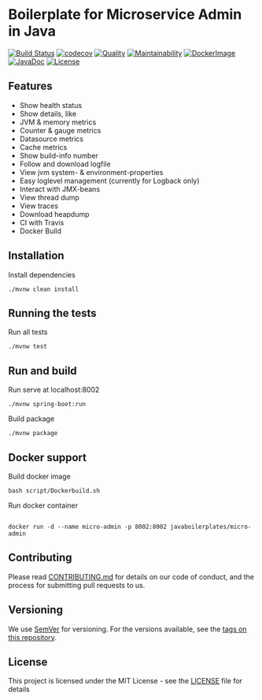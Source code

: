 # Boilerplate for Microservice Admin in Java
[![Build Status](https://travis-ci.org/javaboilerplates/micro-admin.svg?branch=master)](https://travis-ci.org/javaboilerplates/micro-admin)
[![codecov](https://codecov.io/gh/javaboilerplates/micro-admin/branch/master/graph/badge.svg)](https://codecov.io/gh/javaboilerplates/micro-admin)
[![Quality](https://sonarcloud.io/api/project_badges/measure?project=net.aikaka.javaboilerplates%3Amicro-admin&metric=alert_status)](https://sonarcloud.io/dashboard?id=net.aikaka.javaboilerplates%3Amicro-admin)
[![Maintainability](https://sonarcloud.io/api/project_badges/measure?project=net.aikaka.javaboilerplates%3Amicro-admin&metric=sqale_rating)](https://sonarcloud.io/dashboard?id=net.aikaka.javaboilerplates%3Amicro-admin)
[![DockerImage](https://images.microbadger.com/badges/image/javaboilerplates/micro-admin.svg)](https://microbadger.com/images/javaboilerplates/micro-admin)
[![JavaDoc](https://img.shields.io/badge/javadoc-API-blue.svg)](https://javaboilerplates-micro-admin.aikaka.net/apidocs)
[![License](https://img.shields.io/badge/license-MIT-blue.svg)](https://github.com/javaboilerplates/micro-admin/blob/master/LICENSE)

## Features
- Show health status
- Show details, like
- JVM & memory metrics
- Counter & gauge metrics
- Datasource metrics
- Cache metrics
- Show build-info number
- Follow and download logfile
- View jvm system- & environment-properties
- Easy loglevel management (currently for Logback only)
- Interact with JMX-beans
- View thread dump
- View traces
- Download heapdump
- CI with Travis
- Docker Build

## Installation
Install dependencies

```
./mvnw clean install

```

## Running the tests

Run all tests

```
./mvnw test
```

## Run and build

Run serve at localhost:8002
```
./mvnw spring-boot:run
```

Build package
```
./mvnw package
```

## Docker support 

Build docker image

```
bash script/Dockerbuild.sh
```

Run docker container

```

docker run -d --name micro-admin -p 8002:8002 javaboilerplates/micro-admin
```
## Contributing

Please read [CONTRIBUTING.md](CONTRIBUTING.md) for details on our code of conduct, and the process for submitting pull requests to us.

## Versioning

We use [SemVer](http://semver.org/) for versioning. For the versions available, see the [tags on this repository](https://github.com/micro-admin/tags). 

## License

This project is licensed under the MIT License - see the [LICENSE](LICENSE) file for details

